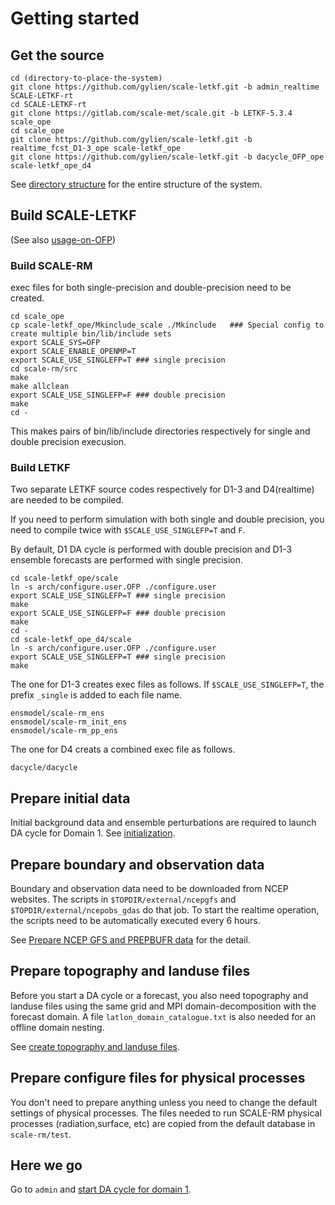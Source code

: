 # Getting started

## Get the source

```
cd (directory-to-place-the-system) 
git clone https://github.com/gylien/scale-letkf.git -b admin_realtime SCALE-LETKF-rt
cd SCALE-LETKF-rt
git clone https://gitlab.com/scale-met/scale.git -b LETKF-5.3.4 scale_ope
cd scale_ope
git clone https://github.com/gylien/scale-letkf.git -b realtime_fcst_D1-3_ope scale-letkf_ope 
git clone https://github.com/gylien/scale-letkf.git -b dacycle_OFP_ope  scale-letkf_ope_d4
```
See [directory structure](directory-structure.md) for the entire structure of the system.

## Build SCALE-LETKF

(See also [usage-on-OFP](usage-on-OFP.md))

### Build SCALE-RM

exec files for both single-precision and double-precision need to be created. 

```
cd scale_ope
cp scale-letkf_ope/Mkinclude_scale ./Mkinclude   ### Special config to create multiple bin/lib/include sets
export SCALE_SYS=OFP
export SCALE_ENABLE_OPENMP=T 
export SCALE_USE_SINGLEFP=T ### single precision 
cd scale-rm/src
make 
make allclean
export SCALE_USE_SINGLEFP=F ### double precision
make
cd -
```
This makes pairs of bin/lib/include directories respectively for single and double precision execusion.

### Build LETKF

Two separate LETKF source codes respectively for D1-3 and D4(realtime) are needed to be compiled.

If you need to perform simulation with both single and double precision, you need to compile twice with `$SCALE_USE_SINGLEFP=T` and `F`.

By default, D1 DA cycle is performed with double precision and D1-3 ensemble forecasts are performed with single precision. 

```
cd scale-letkf_ope/scale
ln -s arch/configure.user.OFP ./configure.user
export SCALE_USE_SINGLEFP=T ### single precision 
make 
export SCALE_USE_SINGLEFP=F ### double precision 
make 
cd -
cd scale-letkf_ope_d4/scale
ln -s arch/configure.user.OFP ./configure.user
export SCALE_USE_SINGLEFP=T ### single precision 
make 
```
The one for D1-3 creates exec files as follows. If `$SCALE_USE_SINGLEFP=T`, the prefix `_single` is added to each file name.  
```
ensmodel/scale-rm_ens
ensmodel/scale-rm_init_ens
ensmodel/scale-rm_pp_ens
```
The one for D4 creats a combined exec file as follows.
```
dacycle/dacycle
```

## Prepare initial data

Initial background data and ensemble perturbations are required to launch DA cycle for Domain 1.
See [initialization](initialize.md).

## Prepare boundary and observation data

Boundary and observation data need to be downloaded from NCEP websites. The scripts in `$TOPDIR/external/ncepgfs` and `$TOPDIR/external/ncepobs_gdas` do that job. To start the realtime operation, the scripts need to be automatically executed every 6 hours. 

See [Prepare NCEP GFS and PREPBUFR data](prepare-ncep-gfs-and-prepbufr-data.md) for the detail. 

## Prepare topography and landuse files 

Before you start a DA cycle or a forecast, you also need topography and landuse files using the same grid and MPI domain-decomposition with the forecast domain. A file `latlon_domain_catalogue.txt` is also needed for an offline domain nesting.

See [create topography and landuse files](create-topography-and-landuse-files.md).

## Prepare configure files for physical processes 

You don't need to prepare anything unless you need to change the default settings of physical processes.
The files needed to run SCALE-RM physical processes (radiation,surface, etc) are copied from the default database in `scale-rm/test`. 

## Here we go
Go to `admin` and [start DA cycle for domain 1](control.md).  

